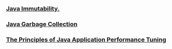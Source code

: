 ### [Java Immutability.](https://www.leadingagile.com/2018/03/immutability-in-java/) 

### [Java Garbage Collection](https://www.cubrid.org/blog/understanding-java-garbage-collection)

### [The Principles of Java Application Performance Tuning](https://www.cubrid.org/blog/the-principles-of-java-application-performance-tuning)
